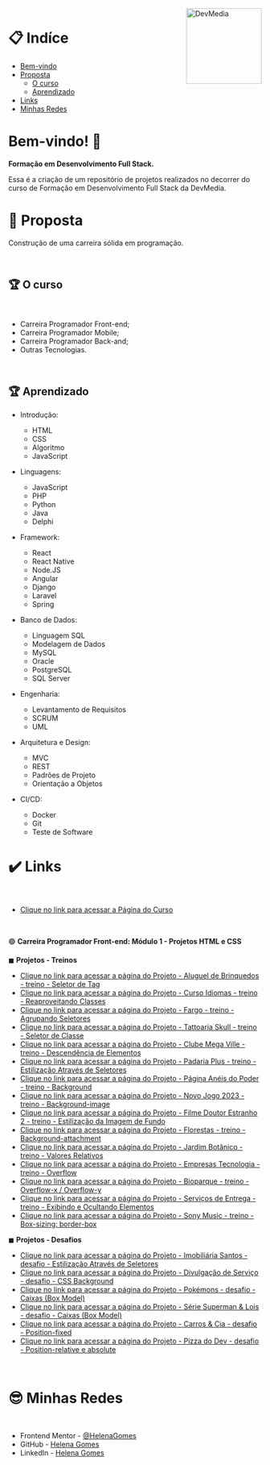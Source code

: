 <div>
  <img align="right" src="https://user-images.githubusercontent.com/94927107/202265955-b983bdc4-6acb-4e5a-912a-8120835cb493.jpg" alt="DevMedia" width="150px">
</div>

# 📋 Indíce

- [Bem-vindo](#id01)
- [Proposta](#id02)
  - [O curso](#id02.1)
  - [Aprendizado](#id03.1)
- [Links](#id04)
- [Minhas Redes](#id09)

# Bem-vindo! 👋 <a name="id01"></a>

**Formação em Desenvolvimento Full Stack.**

Essa é a criação de um repositório de projetos realizados no decorrer do curso de Formação em Desenvolvimento Full Stack da DevMedia.

# 🚀 Proposta <a name="id02"></a>

Construção de uma carreira sólida em programação. 

<br />

## :trophy: O curso <a name="id02.1"></a>

<br />

- Carreira Programador Front-end;
- Carreira Programador Mobile;
- Carreira Programador Back-and;
- Outras Tecnologias.

<br />

## :trophy: Aprendizado <a name="id03.1"></a>

- Introdução: 
  - HTML
  - CSS
  - Algoritmo
  - JavaScript

- Linguagens: 
  - JavaScript
  - PHP
  - Python
  - Java
  - Delphi

- Framework: 
  - React
  - React Native
  - Node.JS
  - Angular
  - Django
  - Laravel
  - Spring

- Banco de Dados: 
  - Linguagem SQL
  - Modelagem de Dados
  - MySQL
  - Oracle
  - PostgreSQL
  - SQL Server

- Engenharia: 
  - Levantamento de Requisitos
  - SCRUM
  - UML

- Arquitetura e Design: 
  - MVC
  - REST
  - Padrões de Projeto
  - Orientação a Objetos

- CI/CD: 
  - Docker
  - Git
  - Teste de Software
  

# :heavy_check_mark: Links <a name="id04"></a>

<br />

- [Clique no link para acessar a Página do Curso](https://www.devmedia.com.br/carreira-programador/?slug=todos)

<br />

🟢 **Carreira Programador Front-end: Módulo 1 - Projetos HTML e CSS**


◼ **Projetos - Treinos**

- [Clique no link para acessar a página do Projeto - Aluguel de Brinquedos - treino - Seletor de Tag](https://helena-lujan-gomes.github.io/DevMedia-Desenvolvimento-Full-Stack/projeto%20-%20aluguel%20de%20brinquedos%20-%20treino%20-%20seletor%20de%20tag/index.html)
- [Clique no link para acessar a página do Projeto - Curso Idiomas - treino - Reaproveitando Classes ](https://helena-lujan-gomes.github.io/DevMedia-Desenvolvimento-Full-Stack/projeto%20-%20curso%20idiomas%20-%20treino%20-%20reaproveitando%20classes/index.html)
- [Clique no link para acessar a página do Projeto - Fargo - treino - Agrupando Seletores ](https://helena-lujan-gomes.github.io/DevMedia-Desenvolvimento-Full-Stack/projeto%20-%20fargo%20-%20treino%20-%20agrupando%20seletores/index.html)
- [Clique no link para acessar a página do Projeto - Tattoaria Skull - treino - Seletor de Classe ](https://helena-lujan-gomes.github.io/DevMedia-Desenvolvimento-Full-Stack/projeto%20-%20tattoaria%20skull%20-%20treino%20-%20seletor%20de%20classe/index.html)
- [Clique no link para acessar a página do Projeto - Clube Mega Ville - treino - Descendência de Elementos ](https://helena-lujan-gomes.github.io/DevMedia-Desenvolvimento-Full-Stack/projeto%20-%20clube%20mega%20ville%20-%20treino%20-%20descend%C3%AAncia%20de%20elementos/index.html)
- [Clique no link para acessar a página do Projeto - Padaria Plus - treino - Estilização Através de Seletores ](https://helena-lujan-gomes.github.io/DevMedia-Desenvolvimento-Full-Stack/projeto%20-%20padaria%20plus%20-%20treino%20-%20estiliza%C3%A7%C3%A3o%20atrav%C3%A9s%20de%20seletores/index.html)
- [Clique no link para acessar a página do Projeto - Página Anéis do Poder - treino - Background ](https://helena-lujan-gomes.github.io/DevMedia-Desenvolvimento-Full-Stack/projeto%20-%20pagina%20aneis%20do%20poder%20-%20treino%20-%20background//index.html)
- [Clique no link para acessar a página do Projeto - Novo Jogo 2023 - treino - Background-image ](https://helena-lujan-gomes.github.io/DevMedia-Desenvolvimento-Full-Stack/projeto%20-%20novo%20jogo%202023%20-%20treino%20-%20background-image/index.html)
- [Clique no link para acessar a página do Projeto - Filme Doutor Estranho 2 - treino - Estilização da Imagem de Fundo ](https://helena-lujan-gomes.github.io/DevMedia-Desenvolvimento-Full-Stack/projeto%20-%20filme%20doutor%20estranho%202%20-%20treino%20-%20estilizando%20a%20imagem%20de%20fundo/index.html)
- [Clique no link para acessar a página do Projeto - Florestas - treino - Background-attachment ](https://helena-lujan-gomes.github.io/DevMedia-Desenvolvimento-Full-Stack/projeto%20-%20florestas%20-%20treino%20-%20background-attachment/index.html)
- [Clique no link para acessar a página do Projeto - Jardim Botânico - treino - Valores Relativos ](https://helena-lujan-gomes.github.io/DevMedia-Desenvolvimento-Full-Stack/projeto%20-%20jardim%20bot%C3%A2nico%20-%20treino%20-%20valores%20relativos/index.html)
- [Clique no link para acessar a página do Projeto - Empresas Tecnologia - treino - Overflow ](https://helena-lujan-gomes.github.io/DevMedia-Desenvolvimento-Full-Stack/projeto%20-%20empresas%20tecnologia%20-%20treino%20-%20overflow/index.html)
- [Clique no link para acessar a página do Projeto - Bioparque - treino - Overflow-x / Overflow-y ](https://helena-lujan-gomes.github.io/DevMedia-Desenvolvimento-Full-Stack/projeto%20-%20bioparque%20-%20treino%20-%20overflow-x%20e%20overflow-y/index.html)
- [Clique no link para acessar a página do Projeto - Serviços de Entrega - treino - Exibindo e Ocultando Elementos ](https://helena-lujan-gomes.github.io/DevMedia-Desenvolvimento-Full-Stack/projeto%20-%20servico%20de%20entregas%20-%20treino%20-%20exibindo%20e%20ocultando%20elementos/index.html)
- [Clique no link para acessar a página do Projeto - Sony Music - treino - Box-sizing: border-box ](https://helena-lujan-gomes.github.io/DevMedia-Desenvolvimento-Full-Stack/projeto%20-%20sony%20music%20-%20treino%20-%20box-sizing/index.html)





◼ **Projetos - Desafios**

- [Clique no link para acessar a página do Projeto - Imobiliária Santos - desafio - Estilização Através de Seletores ](https://helena-lujan-gomes.github.io/DevMedia-Desenvolvimento-Full-Stack/projeto%20-%20imobili%C3%A1ria%20santos%20-%20desafio/index.html)
- [Clique no link para acessar a página do Projeto - Divulgação de Serviço - desafio - CSS Background ](https://helena-lujan-gomes.github.io/DevMedia-Desenvolvimento-Full-Stack/projeto%20-%20divulga%C3%A7%C3%A3o%20de%20servi%C3%A7o%20-%20desafio%20-%20CSS%20Background/index.html)
- [Clique no link para acessar a página do Projeto - Pokémons - desafio - Caixas (Box Model) ](https://helena-lujan-gomes.github.io/DevMedia-Desenvolvimento-Full-Stack/projeto%20-%20pokemon%20-%20desafio%20-%20caixas-box-model/index.html)
- [Clique no link para acessar a página do Projeto - Série Superman & Lois - desafio - Caixas (Box Model) ](https://helena-lujan-gomes.github.io/DevMedia-Desenvolvimento-Full-Stack/projeto%20-%20serie%20superman%20&%20lois%20-%20desafio%20-%20caixas-box-model/index.html)
- [Clique no link para acessar a página do Projeto - Carros & Cia - desafio - Position-fixed ](https://helena-lujan-gomes.github.io/DevMedia-Desenvolvimento-Full-Stack/projeto%20-%20carros-cia%20-%20desafio%20-%20position/index.html)
- [Clique no link para acessar a página do Projeto - Pizza do Dev - desafio - Position-relative e absolute ](https://helena-lujan-gomes.github.io/DevMedia-Desenvolvimento-Full-Stack/projeto%20-%20pizza%20do%20dev%20-%20desafio%20-%20position%20relative%20e%20absolute/index.html)

<br />

# :sunglasses: Minhas Redes <a name="id09"></a>

<br />

- Frontend Mentor - [@HelenaGomes](https://www.frontendmentor.io/profile/helena-Lujan-Gomes)
- GitHub - [Helena Gomes](https://github.com/helena-Lujan-Gomes)
- LinkedIn - [Helena Gomes](https://www.linkedin.com/in/helena-lujan-gomes/)




